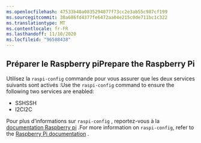 ```yaml
---
ms.openlocfilehash: 47533b40a0835294077f73cc2e3ab55c987cf199
ms.sourcegitcommit: 30a686fd4377fe6472aa04e215c0de711bc1c322
ms.translationtype: MT
ms.contentlocale: fr-FR
ms.lasthandoff: 11/10/2020
ms.locfileid: "96588438"
---
```

## <a name="prepare-the-raspberry-pi"></a><span data-ttu-id="905cc-101">Préparer le Raspberry pi</span><span class="sxs-lookup"><span data-stu-id="905cc-101">Prepare the Raspberry Pi</span></span>

<span data-ttu-id="905cc-102">Utilisez la `raspi-config` commande pour vous assurer que les deux services suivants sont activés :</span><span class="sxs-lookup"><span data-stu-id="905cc-102">Use the `raspi-config` command to ensure the following two services are enabled:</span></span>

- <span data-ttu-id="905cc-103">SSH</span><span class="sxs-lookup"><span data-stu-id="905cc-103">SSH</span></span>
- <span data-ttu-id="905cc-104">I2C</span><span class="sxs-lookup"><span data-stu-id="905cc-104">I2C</span></span>

<span data-ttu-id="905cc-105">Pour plus d’informations sur `raspi-config` , reportez-vous à la [documentation Raspberry pi](https://www.raspberrypi.org/documentation/configuration/raspi-config.md) <span class="docon docon-navigate-external x-hidden-focus"></span> .</span><span class="sxs-lookup"><span data-stu-id="905cc-105">For more information on `raspi-config`, refer to the [Raspberry Pi documentation](https://www.raspberrypi.org/documentation/configuration/raspi-config.md) <span class="docon docon-navigate-external x-hidden-focus"></span>.</span></span>
